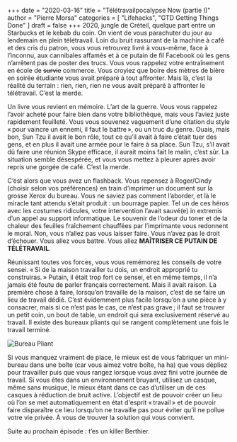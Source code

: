 +++
date        = "2020-03-16"
title       = "Télétravailpocalypse Now (partie I)"
author      = "Pierre Morsa"
categories  = [ "Lifehacks", "GTD Getting Things Done" ]
draft       = false
+++
2020, jungle de Créteil, quelque part entre un Starbucks et le kebab du coin. On vient de vous parachuter du jour au lendemain en plein télétravail. Loin du bruit rassurant de la machine à café et des cris du patron, vous vous retrouvez livré à vous-même, face à l’inconnu, aux cannibales affamés et à ce putain de fil Facebook où les gens n’arrêtent pas de poster des trucs. Vous vous rappelez votre entraînement en école de ~~survie~~ commerce. Vous croyiez que boire des mètres de bière en soirée étudiante vous avait préparé à tout affronter. Mais là, c’est la réalité du terrain : rien, rien, rien ne vous avait préparé à affronter le télétravail. C’est la merde.

Un livre vous revient en mémoire. L’art de la guerre. Vous vous rappelez l’avoir acheté pour faire bien dans votre bibliothèque, mais vous l’aviez juste rapidement feuilleté. Vous vous souvenez vaguement d’une citation du style « pour vaincre un ennemi, il faut le battre », ou un truc du genre. Ouais, mais bon, Sun Tzu il avait le bon rôle, tout ce qu’il avait à faire c’était tuer des gens, et en plus il avait une armée pour le faire à sa place. Sun Tzu, s’il avait dû faire une réunion Skype efficace, il aurait moins fait le malin, c’est sûr. La situation semble désespérée, et vous vous mettez à pleurer après avoir repris une gorgée de café. C’est la merde. 

C’est alors que vous avez un flashback. Vous repensez à Roger/Cindy (choisir selon vos préférences) en train d’imprimer un document sur la grosse Xerox du bureau. Vous ne saviez pas comment l’aborder, et là le miracle tant attendu s’était produit : un bourrage papier. Tel un de ces héros avec les costumes ridicules, votre intervention l’avait sauvé(e) in extremis d’un appel au support informatique. Le souvenir de l’odeur du toner et de la chaleur des feuilles fraîchement chauffées par l’imprimante vous redonnent le moral. Non, vous n’allez pas vous laisser faire. Vous n’avez pas le droit d’échouer. Vous allez vous battre. Vous allez **MAÎTRISER CE PUTAIN DE TÉLÉTRAVAIL**.

Réunissant toutes vos forces, vous vous remémorez les conseils de votre sensei. « Si de la maison travailler tu dois, un endroit approprié tu construiras. » Putain, il était trop fort ce sensei, et en même temps, il n’a jamais été foutu de parler français correctement. Mais il avait raison. La première chose à faire, lorsqu’on travaille de la maison, c’est de se faire un lieu de travail dédié. C’est évidemment plus facile lorsqu’on a une pièce à y consacrer, mais si ce n’est pas le cas, ce n’est pas grave ; il faut se trouver un petit coin, un bout de table, un endroit qui sera exclusivement réservé au travail. Il existe des bureaux pliants qui se rangent complètement une fois le travail terminé.

![Bureau Pliant](/pictures/2020/03/bureau-pliant.jpg)

Si vous manquez vraiment de place, le mieux est de vous fabriquer un mini-bureau dans une boîte (car vous aimez votre boîte, ha ha) que vous dépliez pour travailler puis que vous rangez lorsque vous avez fini votre journée de travail. Si vous êtes dans un environnement bruyant, utilisez un casque, même sans musique, le mieux étant dans ce cas d’utiliser un de ces casques à réduction de bruit active. L’objectif est de pouvoir créer un lieu où l’on se met automatiquement en état d'esprit « travail » et de pouvoir faire disparaître ce lieu lorsqu’on ne travaille pas pour éviter qu’il ne pollue votre vie privée. À vous de trouver la solution qui vous convient.

Suite au prochain épisode : t’es un killer Berthier.
